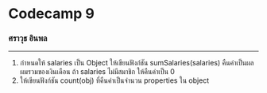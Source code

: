 # Codecamp 9

### ศราวุธ อินพล

---

1. กำหนดให้ salaries เป็น Object ให้เขียนฟังก์ชัน sumSalaries(salaries) คืนค่าเป็นผลผมรวมของเงินเดือน ถ้า salaries ไม่มีสมาชิก ให้คืนค่าเป็น 0
2. ให้เขียนฟังก์ชัน count(obj) ที่คืนค่าเป็นจำนวน properties ใน object
